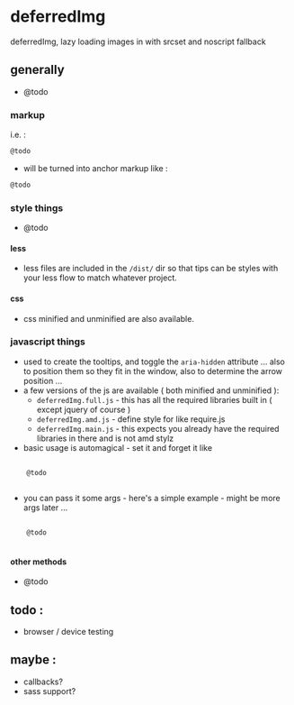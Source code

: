 # deferredImg
deferredImg, lazy loading images in with srcset and noscript fallback

## generally
- @todo

### markup
i.e. : 
```html
@todo
```

- will be turned into anchor markup like : 
```html
@todo
```

### style things 
- @todo


#### less 
- less files are included in the `/dist/` dir so that tips can be styles with your less flow to match whatever project.


#### css 
- css minified and unminified are also available.



### javascript things
- used to create the tooltips, and toggle the `aria-hidden` attribute ... also to position them so they fit in the window, also to determine the arrow position ...
- a few versions of the js are available ( both minified and unminified ): 
	- `deferredImg.full.js` - this has all the required libraries built in ( except jquery of course )
	- `deferredImg.amd.js` - define style for like require.js
	- `deferredImg.main.js` - this expects you already have the required libraries in there and is not amd stylz
- basic usage is automagical - set it and forget it like 
```javascript
	
	@todo
	
```
- you can pass it some args - here's a simple example - might be more args later ...
```javascript
	
	@todo
	
```

#### other methods

- @todo

## todo : 
- browser / device testing 

## maybe : 
- callbacks?
- sass support?


